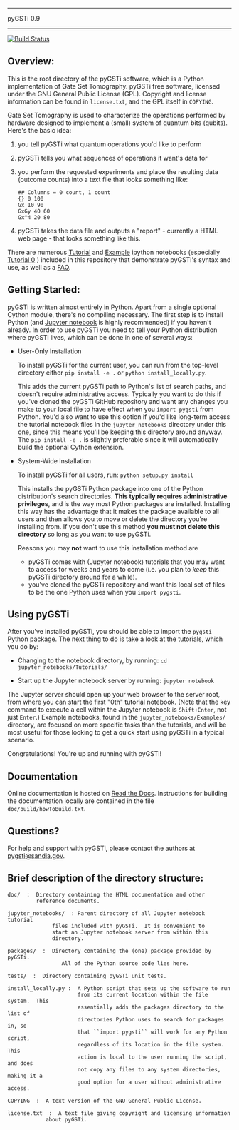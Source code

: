 ********************************************************************************
  pyGSTi 0.9 
********************************************************************************

[![Build Status](https://travis-ci.org/pyGSTio/pyGSTi.svg?branch=beta)](https://travis-ci.org/pyGSTio/pyGSTi)

Overview:
--------
This is the root directory of the pyGSTi software, which is a Python
 implementation of Gate Set Tomography.  pyGSTi free software, licensed
 under the GNU General Public License (GPL).  Copyright and license information
 can be found in ``license.txt``, and the GPL itself in ``COPYING``.

Gate Set Tomography is used to characterize the operations performed by
hardware designed to implement a (small) system of quantum bits (qubits).
Here's the basic idea:

  1. you tell pyGSTi what quantum operations you'd like to perform
  2. pyGSTi tells you what sequences of operations it want's data for
  3. you perform the requested experiments and place the resulting
     data (outcome counts) into a text file that looks something like:

     ```
     ## Columns = 0 count, 1 count
     {} 0 100
     Gx 10 90
     GxGy 40 60
     Gx^4 20 80
     ```

  4. pyGSTi takes the data file and outputs a "report" - currently a
     HTML web page - that looks something like this.

There are numerous [Tutorial](https://github.com/pyGSTio/pyGSTi/tree/beta/jupyter_notebooks/Tutorials)
and [Example](https://github.com/pyGSTio/pyGSTi/tree/beta/jupyter_notebooks/Examples)
ipython notebooks (especially
[Tutorial 0](https://github.com/pyGSTio/pyGSTi/blob/beta/jupyter_notebooks/Tutorials/00%20Getting%20Started.ipynb)
) included in this repository that demonstrate pyGSTi's
syntax and use, as well as a [FAQ](https://github.com/pyGSTio/pyGSTi/blob/beta/jupyter_notebooks/FAQ.ipynb).


Getting Started:
---------------
pyGSTi is written almost entirely in Python.  Apart from a single optional
Cython module, there's no compiling necessary. The first step is to install
Python (and [Jupyter notebook](http://jupyter.org/) is highly recommended)
if you haven't already.  In order to use pyGSTi you need to tell your Python
distribution where pyGSTi lives, which can be done in one of several ways:

* User-Only Installation

    To install pyGSTi for the current user, you can run from the top-level
    directory either ``pip install -e .`` or ``python install_locally.py``.

    This adds the current pyGSTi path to Python's list of search paths, and
    doesn't require administrative access.  Typically you want to do this if
    you've cloned the pyGSTi GitHub repository and want any changes you make to
    your local file to have effect when you ``import pygsti`` from Python.
    You'd also want to use this option if you'd like long-term access the
    tutorial notebook files in the ``jupyter_notebooks`` directory under this
    one, since this means you'll be keeping this directory around anyway.
    The ``pip install -e .`` is slightly preferable since it will automatically
    build the optional Cython extension.

* System-Wide Installation

  To install pyGSTi for all users, run: ``python setup.py install``

  This installs the pyGSTi Python package into one of the Python distribution's
  search directories.  **This typically requires administrative privileges**,
  and is the way most Python packages are installed.  Installing this way has
  the advantage that it makes the package available to all users and then
  allows you to move or delete the directory you're installing from.  If you
  don't use this method **you must not delete this directory** so long as you
  want to use pyGSTi.

  Reasons you may **not** want to use this installation method are 
  
  - pyGSTi comes with (Jupyter notebook) tutorials that you may want to
    access for weeks and years to come (i.e. you plan to *keep* this
    pyGSTi directory around for a while).
  - you've cloned the pyGSTi repository and want this local set of files
    to be the one Python uses when you ``import pygsti``.

Using pyGSTi
------------

After you've installed pyGSTi, you should be able to import the 
`pygsti` Python package.  The next thing to do is take a look at
the tutorials, which you do by:

* Changing to the notebook directory, by running:
    ``cd jupyter_notebooks/Tutorials/``

* Start up the Jupyter notebook server by running:
  ``jupyter notebook``

The Jupyter server should open up your web browser to the server root, from
where you can start the first "0th" tutorial notebook.  (Note that the key
command to execute a cell within the Jupyter notebook is ``Shift+Enter``, not
just ``Enter``.)  Example notebooks, found in the ``jupyter_notebooks/Examples/``
directory, are focused on more specific tasks than the tutorials, and will be
most useful for those looking to get a quick start using pyGSTi in a typical
scenario.

Congratulations!  You're up and running with pyGSTi!



Documentation
-------------
Online documentation is hosted on [Read the Docs](http://pygsti.readthedocs.io).
Instructions for building the documentation locally are contained in the file
`doc/build/howToBuild.txt`.




Questions?
----------
For help and support with pyGSTi, please contact the authors at
pygsti@sandia.gov.





Brief description of the directory structure:
--------------------------------------------
```
doc/  :  Directory containing the HTML documentation and other
         reference documents.

jupyter_notebooks/  : Parent directory of all Jupyter notebook tutorial
		      files included with pyGSTi.  It is convenient to
		      start an Jupyter notebook server from within this
		      directory.

packages/  :  Directory containing the (one) package provided by pyGSTi.
	             All of the Python source code lies here.

tests/  :  Directory containing pyGSTi unit tests.

install_locally.py :  A Python script that sets up the software to run 
                      from its current location within the file system.  This
                      essentially adds the packages directory to the list of
                      directories Python uses to search for packages in, so
                      that ``import pygsti`` will work for any Python script,
                      regardless of its location in the file system.  This
                      action is local to the user running the script, and does
                      not copy any files to any system directories, making it a
                      good option for a user without administrative access.

COPYING  :  A text version of the GNU General Public License.

license.txt  :  A text file giving copyright and licensing information
	        about pyGSTi.
```
